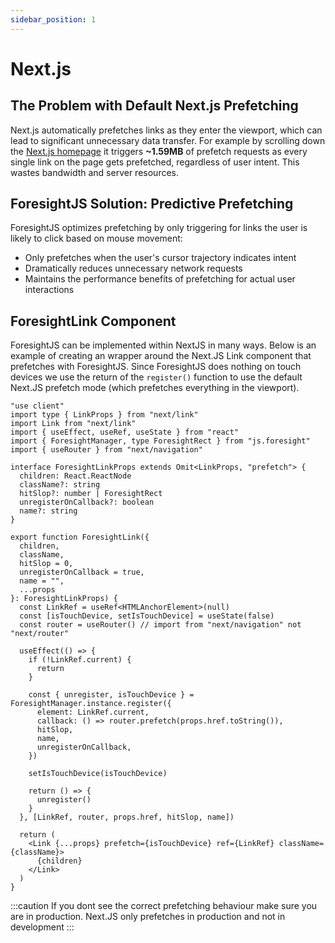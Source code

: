 ```yaml
---
sidebar_position: 1
---
```


# Next.js

## The Problem with Default Next.js Prefetching

Next.js automatically prefetches links as they enter the viewport, which can lead to significant unnecessary data transfer. For example by scrolling down the [Next.js homepage](https://nextjs.org/) it triggers **~1.59MB** of prefetch requests as every single link on the page gets prefetched, regardless of user intent. This wastes bandwidth and server resources.

## ForesightJS Solution: Predictive Prefetching

ForesightJS optimizes prefetching by only triggering for links the user is likely to click based on mouse movement:

- Only prefetches when the user's cursor trajectory indicates intent
- Dramatically reduces unnecessary network requests
- Maintains the performance benefits of prefetching for actual user interactions

## ForesightLink Component

ForesightJS can be implemented within NextJS in many ways. Below is an example of creating an wrapper around the Next.JS Link component that prefetches with ForesightJS. Since ForesightJS does nothing on touch devices we use the return of the `register()` function to use the default Next.JS prefetch mode (which prefetches everything in the viewport).

```tsx
"use client"
import type { LinkProps } from "next/link"
import Link from "next/link"
import { useEffect, useRef, useState } from "react"
import { ForesightManager, type ForesightRect } from "js.foresight"
import { useRouter } from "next/navigation"

interface ForesightLinkProps extends Omit<LinkProps, "prefetch"> {
  children: React.ReactNode
  className?: string
  hitSlop?: number | ForesightRect
  unregisterOnCallback?: boolean
  name?: string
}

export function ForesightLink({
  children,
  className,
  hitSlop = 0,
  unregisterOnCallback = true,
  name = "",
  ...props
}: ForesightLinkProps) {
  const LinkRef = useRef<HTMLAnchorElement>(null)
  const [isTouchDevice, setIsTouchDevice] = useState(false)
  const router = useRouter() // import from "next/navigation" not "next/router"

  useEffect(() => {
    if (!LinkRef.current) {
      return
    }

    const { unregister, isTouchDevice } = ForesightManager.instance.register({
      element: LinkRef.current,
      callback: () => router.prefetch(props.href.toString()),
      hitSlop,
      name,
      unregisterOnCallback,
    })

    setIsTouchDevice(isTouchDevice)

    return () => {
      unregister()
    }
  }, [LinkRef, router, props.href, hitSlop, name])

  return (
    <Link {...props} prefetch={isTouchDevice} ref={LinkRef} className={className}>
      {children}
    </Link>
  )
}
```

:::caution
If you dont see the correct prefetching behaviour make sure you are in production. Next.JS only prefetches in production and not in development
:::
